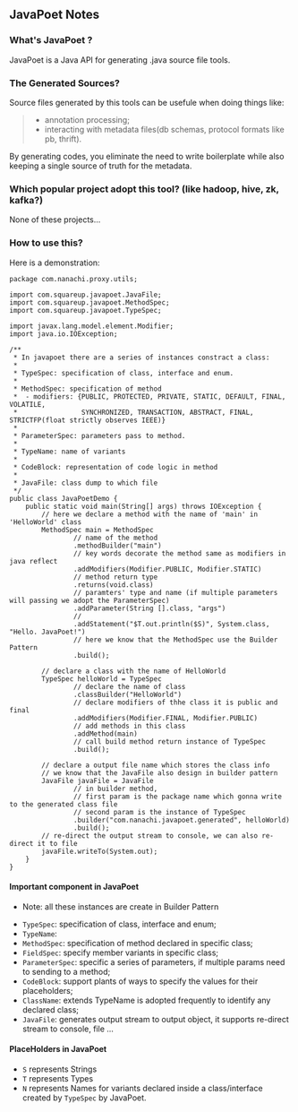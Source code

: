 ## JavaPoet Notes

### What's JavaPoet ?
JavaPoet is a Java API for generating .java source file tools.

### The Generated Sources?
Source files generated by this tools can be usefule when doing things like:
> * annotation processing;
> * interacting with metadata files(db schemas, protocol formats like pb, thrift).

By generating codes, you eliminate the need to write boilerplate while also keeping a single source of truth for the metadata.

### Which popular project adopt this tool? (like hadoop, hive, zk, kafka?)
None of these projects... 

### How to use this? 
Here is a demonstration:
```$java
package com.nanachi.proxy.utils;

import com.squareup.javapoet.JavaFile;
import com.squareup.javapoet.MethodSpec;
import com.squareup.javapoet.TypeSpec;

import javax.lang.model.element.Modifier;
import java.io.IOException;

/**
 * In javapoet there are a series of instances constract a class:
 *
 * TypeSpec: specification of class, interface and enum.
 *
 * MethodSpec: specification of method
 *  - modifiers: {PUBLIC, PROTECTED, PRIVATE, STATIC, DEFAULT, FINAL, VOLATILE,
 *                SYNCHRONIZED, TRANSACTION, ABSTRACT, FINAL, STRICTFP(float strictly observes IEEE)}
 *
 * ParameterSpec: parameters pass to method.
 *
 * TypeName: name of variants
 *
 * CodeBlock: representation of code logic in method
 *
 * JavaFile: class dump to which file
 */
public class JavaPoetDemo {
    public static void main(String[] args) throws IOException {
        // here we declare a method with the name of 'main' in 'HelloWorld' class
        MethodSpec main = MethodSpec
                // name of the method
                .methodBuilder("main")
                // key words decorate the method same as modifiers in java reflect
                .addModifiers(Modifier.PUBLIC, Modifier.STATIC)
                // method return type
                .returns(void.class)
                // paramters' type and name (if multiple parameters will passing we adopt the ParameterSpec)
                .addParameter(String [].class, "args")
                //
                .addStatement("$T.out.println($S)", System.class, "Hello. JavaPoet!")
                // here we know that the MethodSpec use the Builder Pattern
                .build();

        // declare a class with the name of HelloWorld
        TypeSpec helloWorld = TypeSpec
                // declare the name of class
                .classBuilder("HelloWorld")
                // declare modifiers of thhe class it is public and final
                .addModifiers(Modifier.FINAL, Modifier.PUBLIC)
                // add methods in this class
                .addMethod(main)
                // call build method return instance of TypeSpec
                .build();

        // declare a output file name which stores the class info
        // we know that the JavaFile also design in builder pattern
        JavaFile javaFile = JavaFile
                // in builder method,
                // first param is the package name which gonna write to the generated class file
                // second param is the instance of TypeSpec
                .builder("com.nanachi.javapoet.generated", helloWorld)
                .build();
        // re-direct the output stream to console, we can also re-direct it to file
        javaFile.writeTo(System.out);
    }
}
```

#### Important component in JavaPoet 
- Note: all these instances are create in Builder Pattern
* `TypeSpec`: specification of class, interface and enum;
* `TypeName`: 
* `MethodSpec`: specification of method declared in specific class;
* `FieldSpec`: specify member variants in specific class;
* `ParameterSpec`: specific a series of parameters, if multiple params need to sending to a method;
* `CodeBlock`: support plants of ways to specify the values for their placeholders;
* `ClassName`: extends TypeName is adopted frequently to identify any declared class;
* `JavaFile`: generates output stream to output object, it supports re-direct stream to console, file ...

#### PlaceHolders in JavaPoet
* `S` represents Strings 
* `T` represents Types
* `N` represents Names for variants declared inside a class/interface created by `TypeSpec` by JavaPoet.